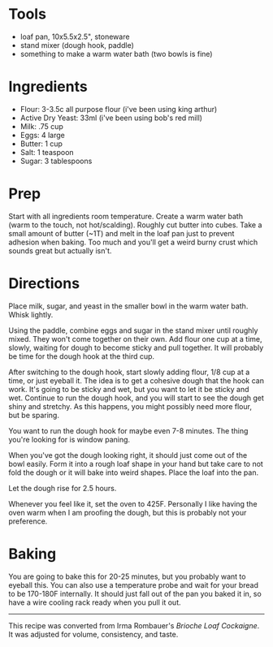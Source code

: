 # Tools

* loaf pan, 10x5.5x2.5", stoneware
* stand mixer (dough hook, paddle)
* something to make a warm water bath (two bowls is fine)


# Ingredients

* Flour: 3-3.5c all purpose flour (i've been using king arthur)
* Active Dry Yeast: 33ml (i've been using bob's red mill)
* Milk: .75 cup
* Eggs: 4 large
* Butter: 1 cup 
* Salt: 1 teaspoon
* Sugar: 3 tablespoons

# Prep

Start with all ingredients room temperature. Create a warm water bath (warm to the touch, not hot/scalding). Roughly cut butter into cubes. Take a small amount of butter (~1T) and melt in the loaf pan just to prevent adhesion when baking. Too much and you'll get a weird burny crust which sounds great but actually isn't.

# Directions

Place milk, sugar, and yeast in the smaller bowl in the warm water bath. Whisk lightly. 

Using the paddle, combine eggs and sugar in the stand mixer until roughly mixed. They won't come together on their own. Add flour one cup at a time, slowly, waiting for dough to become sticky and pull together. It will probably be time for the dough hook at the third cup.

After switching to the dough hook, start slowly adding flour, 1/8 cup at a time, or just eyeball it. The idea is to get a cohesive dough that the hook can work. It's going to be sticky and wet, but you want to let it be sticky and wet. Continue to run the dough hook, and you will start to see the dough get shiny and stretchy. As this happens, you might possibly need more flour, but be sparing.

You want to run the dough hook for maybe even 7-8 minutes. The thing you're looking for is window paning.

When you've got the dough looking right, it should just come out of the bowl easily. Form it into a rough loaf shape in your hand but take care to not fold the dough or it will bake into weird shapes. Place the loaf into the pan.

Let the dough rise for 2.5 hours.

Whenever you feel like it, set the oven to 425F. Personally I like having the oven warm when I am proofing the dough, but this is probably not your preference. 

# Baking

You are going to bake this for 20-25 minutes, but you probably want to eyeball this. You can also use a temperature probe and wait for your bread to be 170-180F internally. It should just fall out of the pan you baked it in, so have a wire cooling rack ready when you pull it out.

---
This recipe was converted from Irma Rombauer's *Brioche Loaf Cockaigne*. It was adjusted for volume, consistency, and taste.
